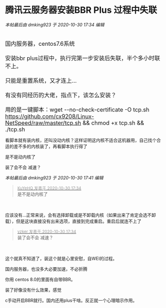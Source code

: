 # 腾讯云服务器安装BBR Plus 过程中失联


<i class="pstatus"> 本帖最后由 dmking923 于 2020-10-30 17:34 编辑 </i><br />
<br />
<font size="4"><br />
国内服务器，centos7.6系统<br />
<br />
安装bbr plus过程中，执行完第一步安装后失联，半个多小时联不上。<br />
<br />
只能是重置系统，又才连上...<br />
<br />
有没有同经历的大佬，指点下，该怎么安装？<br />
<br />
用的是一键脚本：wget --no-check-certificate -O tcp.sh https://github.com/cx9208/Linux-NetSpeed/raw/master/tcp.sh &amp;&amp; chmod +x tcp.sh &amp;&amp; ./tcp.sh</font>

看脚本就有装内核，还叫没动内核？这样证明这内核不适合这机器用，自己找个合适的差不多的内核装了，再看脚本执行得了<br />


是不是动内核了

装了会不会 减速？<br />


<i class="pstatus"> 本帖最后由 dmking923 于 2020-10-30 17:41 编辑 </i><br />
<div class="quote"><blockquote><font size="2"><a href="https://www.hostloc.com/forum.php?mod=redirect&amp;goto=findpost&amp;pid=9376209&amp;ptid=760317" target="_blank"><font color="#999999">KuYeHQ 发表于 2020-10-30 17:34</font></a></font><br />
是不是动内核了</blockquote></div><br />
<br />
应该没有...正常来说，会有选择卸载或是不卸载内核（如果出来了肯定会选不卸载），但是这块直接没有出来选项，直接到完成重启。重启后就连不上了

<div class="quote"><blockquote><font size="2"><a href="https://www.hostloc.com/forum.php?mod=redirect&amp;goto=findpost&amp;pid=9376212&amp;ptid=760317" target="_blank"><font color="#999999">vzker 发表于 2020-10-30 17:34</font></a></font><br />
装了会不会 减速？</blockquote></div><br />
<br />
这个就真不知道了，装这个就是心里安慰，自WEI的过程。<img src="static/image/smiley/coolmonkey/03.gif" smilieid="58" border="0" alt="" />

国内服务器，也没多大必要加速，不必折腾

你用 centos 8.0的里面有自带BBR。

装了好像没有什么效果，感觉

c手动开启BBR就行。国内还用plus干啥。反正就一个心理暗示作用。
